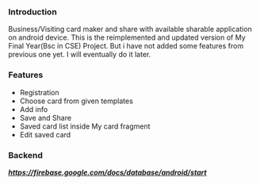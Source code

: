 ### Introduction
Business/Visiting card maker and share with available sharable application on android device. This is the reimplemented and updated version of My Final Year(Bsc in CSE) Project. But i have not added some features from previous one yet. I will eventually do it later.

### Features
- Registration
- Choose card from given templates
- Add info
- Save and Share
- Saved card list inside My card fragment
- Edit saved card

### Backend
***https://firebase.google.com/docs/database/android/start***



